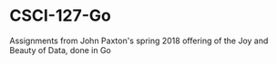 # CSCI-127-Go
Assignments from John Paxton's spring 2018 offering of the Joy and Beauty of Data, done in Go
